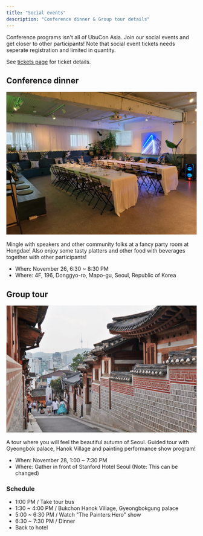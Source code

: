 ```yaml
---
title: "Social events"
description: "Conference dinner & Group tour details"
---
```


Conference programs isn't all of UbuCon Asia. Join our social events and get closer to other participants!
Note that social event tickets needs seperate registration and limited in quantity.

See [tickets page](../tickets/) for ticket details.

## Conference dinner

![](dinner.jpg)

Mingle with speakers and other community folks at a fancy party room at Hongdae! Also enjoy some tasty platters and other food with beverages together with other participants!

- When: November 26, 6:30 ~ 8:30 PM
- Where: 4F, 196, Donggyo-ro, Mapo-gu, Seoul, Republic of Korea

## Group tour

![](hanok.jpg)

A tour where you will feel the beautiful autumn of Seoul. Guided tour with Gyeongbok palace, Hanok Village and painting performance show program!

- When: November 28, 1:00 ~ 7:30 PM
- Where: Gather in front of Stanford Hotel Seoul (Note: This can be changed)

### Schedule
- 1:00 PM / Take tour bus
- 1:30 ~ 4:00 PM / Bukchon Hanok Village, Gyeongbokgung palace
- 5:00 ~ 6:30 PM / Watch "The Painters:Hero" show
- 6:30 ~ 7:30 PM / Dinner
- Back to hotel 
